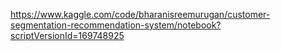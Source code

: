 https://www.kaggle.com/code/bharanisreemurugan/customer-segmentation-recommendation-system/notebook?scriptVersionId=169748925
